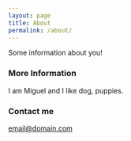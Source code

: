 ```yaml
---
layout: page
title: About
permalink: /about/
---
```


Some information about you!

### More Information

I am Miguel and I like dog, puppies.

### Contact me

[email@domain.com](mailto:migzeng27@gmail.com)
